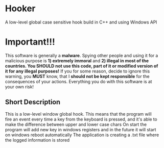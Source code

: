 # Hooker
A low-level global case sensitive hook build in C++ and using Windows API 
# Important!!! #
This software is generally a **malware**. Spying other people and using it for a malicious purpose is **1) extremely immoral** and **2) illegal in most of the countries. You SHOULD not use this code, part of it or modified version of it for any illegal purposes!** If you for some reason, decide to ignore this warning, you **MUST** know, that I **should not be kept responsible** for the consequences of your actions. Everything you do with this software is at your own risk!
## Short Description ##
This is a low-level window global hook. This means that the program will fire an event every time a key from the keyboard is pressed, and it's able to make the difference between upper and lower case chars
On start the program will add new key in windows registers and in the future it will start on windows reboot automatically
The application is creating a .txt file where the logged information is stored 
